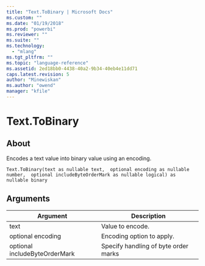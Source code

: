 ```yaml
---
title: "Text.ToBinary | Microsoft Docs"
ms.custom: ""
ms.date: "01/19/2018"
ms.prod: "powerbi"
ms.reviewer: ""
ms.suite: ""
ms.technology: 
  - "mlang"
ms.tgt_pltfrm: ""
ms.topic: "language-reference"
ms.assetid: 2ed18bb0-4438-40a2-9b34-40eb4e11dd71
caps.latest.revision: 5
author: "Minewiskan"
ms.author: "owend"
manager: "kfile"
---
```

# Text.ToBinary

  
## About  
Encodes a text value into binary value using an encoding.  
  
```  
Text.ToBinary(text as nullable text,  optional encoding as nullable number,  optional includeByteOrderMark as nullable logical) as nullable binary  
```  
  
## Arguments  
  
|Argument|Description|  
|------------|---------------|  
|text|Value to encode.|  
|optional encoding|Encoding option to apply.|  
|optional includeByteOrderMark|Specify handling of byte order marks|  
  
